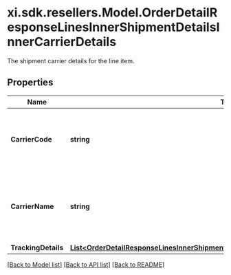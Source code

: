 # xi.sdk.resellers.Model.OrderDetailResponseLinesInnerShipmentDetailsInnerCarrierDetails
The shipment carrier details for the line item.

## Properties

Name | Type | Description | Notes
------------ | ------------- | ------------- | -------------
**CarrierCode** | **string** | The carrier code for the shipment containing the line item. | [optional] 
**CarrierName** | **string** | The name of the carrier of the shipment containing the line item. | [optional] 
**TrackingDetails** | [**List&lt;OrderDetailResponseLinesInnerShipmentDetailsInnerCarrierDetailsTrackingDetailsInner&gt;**](OrderDetailResponseLinesInnerShipmentDetailsInnerCarrierDetailsTrackingDetailsInner.md) |  | [optional] 

[[Back to Model list]](../README.md#documentation-for-models) [[Back to API list]](../README.md#documentation-for-api-endpoints) [[Back to README]](../README.md)

